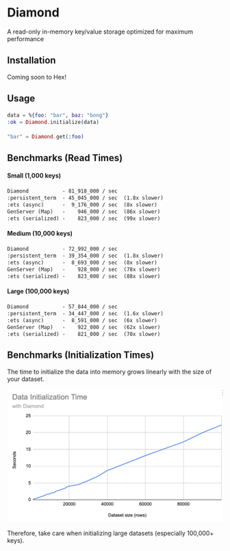 # Diamond

A read-only in-memory key/value storage optimized for maximum performance

## Installation

Coming soon to Hex!

## Usage

```elixir
data = %{foo: "bar", baz: "bong"}
:ok = Diamond.initialize(data)

"bar" = Diamond.get(:foo)
```

## Benchmarks (Read Times)

#### Small (1,000 keys)
```
Diamond           - 81_918_000 / sec  
:persistent_term  - 45_045_000 / sec  (1.8x slower)  
:ets (async)      -  9_176_000 / sec  (8x slower)  
GenServer (Map)   -    946_000 / sec  (86x slower)  
:ets (serialized) -    823_000 / sec  (99x slower)  
```
#### Medium (10,000 keys)
```
Diamond           - 72_992_000 / sec  
:persistent_term  - 39_354_000 / sec  (1.8x slower)  
:ets (async)      -  8_693_000 / sec  (8x slower)  
GenServer (Map)   -    928_000 / sec  (78x slower)  
:ets (serialized) -    823_000 / sec  (88x slower)  
```
#### Large (100,000 keys)
```
Diamond           - 57_844_000 / sec  
:persistent_term  - 34_447_000 / sec  (1.6x slower)  
:ets (async)      -  8_591_000 / sec  (6x slower)  
GenServer (Map)   -    922_000 / sec  (62x slower)  
:ets (serialized) -    821_000 / sec  (70x slower)  
```

## Benchmarks (Initialization Times)

The time to initialize the data into memory grows linearly with the size of your dataset.

![Data Initialization Times](assets/data_initialization_time.png)

Therefore, take care when initializing large datasets (especially 100,000+ keys).